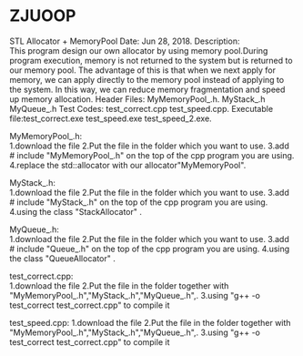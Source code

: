 # ZJUOOP

STL Allocator + MemoryPool
Date:           Jun 28, 2018.
Description:    
    This program design our own allocator by using memory pool.During program execution, 
		memory is not returned to the system but is returned to our memory pool. 
		The advantage of this is that when we next apply for memory, 
		we can apply directly to the memory pool instead of applying to the system. 
		In this way, we can reduce memory fragmentation and speed up memory allocation.
Header Files:   MyMemoryPool_.h. 	MyStack_.h 	MyQueue_.h
Test Codes:   	test_correct.cpp  	test_speed.cpp.
Executable file:test_correct.exe	test_speed.exe		test_speed_2.exe.

MyMemoryPool_.h:   
		1.download the file
		2.Put the file in the folder which you want to use.
    3.add  # include "MyMemoryPool_.h" on the top of the cpp program you are using.
		4.replace the std::allocator with our allocator"MyMemoryPool".


MyStack_.h:   	
    1.download the file
		2.Put the file in the folder which you want to use.
    3.add  # include "MyStack_.h" on the top of the cpp program you are using.
		4.using the class "StackAllocator" .


MyQueue_.h:   	
    1.download the file
		2.Put the file in the folder which you want to use.
    3.add  # include "Queue_.h" on the top of the cpp program you are using.
		4.using the class "QueueAllocator" .

test_correct.cpp:	
		1.download the file
		2.Put the file in the folder together with "MyMemoryPool_.h","MyStack_.h","MyQueue_.h",.
    3.using "g++ -o test_correct test_correct.cpp" to compile it


test_speed.cpp:	
    1.download the file
		2.Put the file in the folder together with "MyMemoryPool_.h","MyStack_.h","MyQueue_.h",.
    3.using "g++ -o test_correct test_correct.cpp" to compile it
